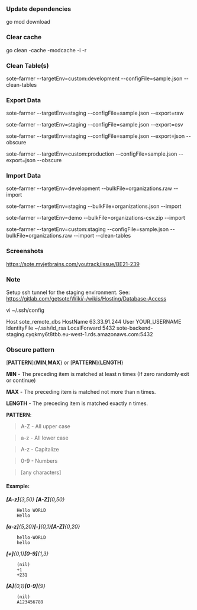 ### Update dependencies
go mod download

### Clear cache
go clean -cache -modcache -i -r

### Clean Table(s)
sote-farmer --targetEnv=custom:development --configFile=sample.json --clean-tables

### Export Data
sote-farmer --targetEnv=staging --configFile=sample.json --export=raw

sote-farmer --targetEnv=staging --configFile=sample.json --export=csv

sote-farmer --targetEnv=staging --configFile=sample.json --export=json --obscure

sote-farmer --targetEnv=custom:production --configFile=sample.json --export=json --obscure

### Import Data
sote-farmer --targetEnv=development --bulkFile=organizations.raw --import

sote-farmer --targetEnv=staging --bulkFile=organizations.json --import

sote-farmer --targetEnv=demo --bulkFile=organizations-csv.zip --import

sote-farmer --targetEnv=custom:staging --configFile=sample.json --bulkFile=organizations.raw --import --clean-tables

### Screenshots
https://sote.myjetbrains.com/youtrack/issue/BE21-239

### Note
Setup ssh tunnel for the staging environment. See: https://gitlab.com/getsote/Wiki/-/wikis/Hosting/Database-Access

vi ~/.ssh/config

Host sote_remote_dbs
        HostName 63.33.91.244
        User YOUR_USERNAME
        IdentityFile ~/.ssh/id_rsa
        LocalForward 5432 sote-backend-staging.cyqkmy6t8tbb.eu-west-1.rds.amazonaws.com:5432

### Obscure pattern

[**PATTERN**]{**MIN**,**MAX**}  or [**PATTERN**]{**LENGTH**}

**MIN** - The preceding item is matched at least n times (If zero randomly exit or continue)

**MAX** - The preceding item is matched not more than n times.

**LENGTH** - The preceding item is matched exactly n times.

**PATTERN**:

> A-Z - All upper case

>a-z - All lower case

>A-z - Capitalize

>0-9 - Numbers

>[any characters]

#### Example:
_**[A-z]**{3,50} **[A-Z]**{0,50}_
```
    Hello WORLD
    Hello
```


 _**[a-z]**{5,20}**[-]**{0,1}**[A-Z]**{0,20}_
```
    hello-WORLD
    hello
```


_**[+]**{0,1}**[0-9]**{1,3}_
```
    (nil)
    +1
    +231
```


_**[A]**{0,1}**[0-9]**{9}_
```
    (nil)
    A123456789
```


